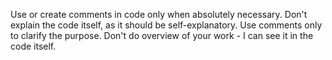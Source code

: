 Use or create comments in code only when absolutely necessary. Don't explain the code itself, as it should be self-explanatory. Use comments only to clarify the purpose. Don't do overview of your work - I can see it in the code itself.
